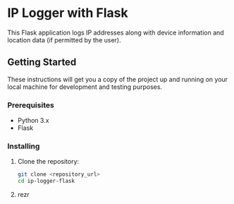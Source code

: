 # IP Logger with Flask

This Flask application logs IP addresses along with device information and location data (if permitted by the user).

## Getting Started

These instructions will get you a copy of the project up and running on your local machine for development and testing purposes.

### Prerequisites

- Python 3.x
- Flask

### Installing

1. Clone the repository:

   ```bash
   git clone <repository_url>
   cd ip-logger-flask

2. rezr